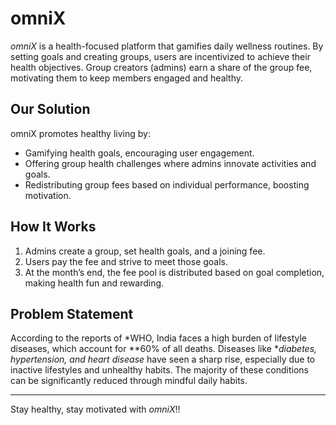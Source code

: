 # omniX

*omniX* is a health-focused platform that gamifies daily wellness routines. By setting goals and creating groups, users are incentivized to achieve their health objectives. Group creators (admins) earn a share of the group fee, motivating them to keep members engaged and healthy.

## Our Solution

omniX promotes healthy living by:

- Gamifying health goals, encouraging user engagement.
- Offering group health challenges where admins innovate activities and goals.
- Redistributing group fees based on individual performance, boosting motivation.

## How It Works

1. Admins create a group, set health goals, and a joining fee.
2. Users pay the fee and strive to meet those goals.
3. At the month’s end, the fee pool is distributed based on goal completion, making health fun and rewarding.

## Problem Statement

According to the reports of *WHO, India faces a high burden of lifestyle diseases, which account for **60% of all deaths. Diseases like **diabetes, hypertension, and heart disease* have seen a sharp rise, especially due to inactive lifestyles and unhealthy habits. The majority of these conditions can be significantly reduced through mindful daily habits.

---

Stay healthy, stay motivated with *omniX*!!